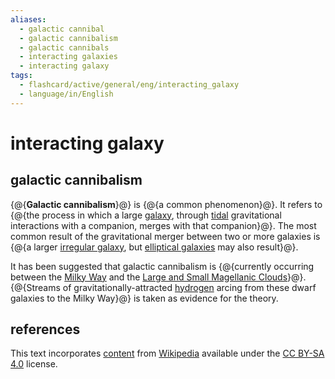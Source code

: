 ```yaml
---
aliases:
  - galactic cannibal
  - galactic cannibalism
  - galactic cannibals
  - interacting galaxies
  - interacting galaxy
tags:
  - flashcard/active/general/eng/interacting_galaxy
  - language/in/English
---
```


# interacting galaxy

## galactic cannibalism

{@{__Galactic cannibalism__}@} is {@{a common phenomenon}@}. It refers to {@{the process in which a large [galaxy](galaxy.md), through [tidal](galactic%20tide.md) gravitational interactions with a companion, merges with that companion}@}. The most common result of the gravitational merger between two or more galaxies is {@{a larger [irregular galaxy](irregular%20galaxy.md), but [elliptical galaxies](elliptical%20galaxy.md) may also result}@}. <!--SR:!2025-08-08,272,330!2028-04-18,1040,350!2027-11-04,896,330!2028-04-21,1043,350-->

It has been suggested that galactic cannibalism is {@{currently occurring between the [Milky Way](Milky%20Way.md) and the [Large and Small Magellanic Clouds](Magellanic%20Clouds.md)}@}. {@{Streams of gravitationally-attracted [hydrogen](hydrogen.md) arcing from these dwarf galaxies to the Milky Way}@} is taken as evidence for the theory. <!--SR:!2028-10-11,1178,350!2025-09-03,292,330-->

## references

This text incorporates [content](https://en.wikipedia.org/wiki/interacting_galaxy) from [Wikipedia](Wikipedia.md) available under the [CC BY-SA 4.0](https://creativecommons.org/licenses/by-sa/4.0/) license.
